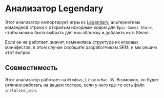 # Анализатор Legendary

Этот анализатор импортирует игры из [Legendary](https://github.com/derrod/legendary), альтернативы командной строки с открытым исходным кодом для `Epic Games Store`, чтобы можно было выбрать для них обложку и добавить их в Steam.

Если он не работает, значит, изменилась структура их игровых манифестов, в этом случае сообщите разработчикам SRM, и мы решим этот вопрос.

## Совместимость
Этот анализатор работает на `Windows`, `Linux` и `Mac OS`. Возможно, он будет отлично работать на вашем тостере, если у него где-то есть файл `installed.json`.
